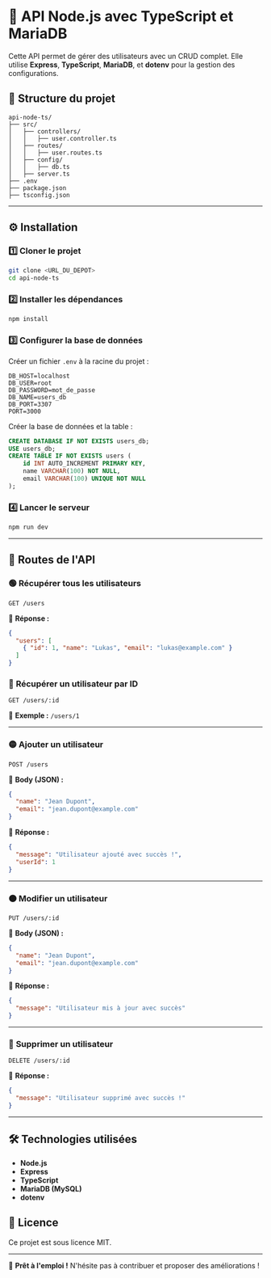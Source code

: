 # 🚀 API Node.js avec TypeScript et MariaDB

Cette API permet de gérer des utilisateurs avec un CRUD complet. Elle utilise **Express**, **TypeScript**, **MariaDB**, et **dotenv** pour la gestion des configurations.

## 📂 Structure du projet
```
api-node-ts/
├── src/
│   ├── controllers/
│   │   ├── user.controller.ts
│   ├── routes/
│   │   ├── user.routes.ts
│   ├── config/
│   │   ├── db.ts
│   ├── server.ts
├── .env
├── package.json
├── tsconfig.json
```

---

## ⚙️ Installation
### 1️⃣ Cloner le projet
```sh
git clone <URL_DU_DEPOT>
cd api-node-ts
```

### 2️⃣ Installer les dépendances
```sh
npm install
```

### 3️⃣ Configurer la base de données
Créer un fichier `.env` à la racine du projet :
```env
DB_HOST=localhost
DB_USER=root
DB_PASSWORD=mot_de_passe
DB_NAME=users_db
DB_PORT=3307
PORT=3000
```

Créer la base de données et la table :
```sql
CREATE DATABASE IF NOT EXISTS users_db;
USE users_db;
CREATE TABLE IF NOT EXISTS users (
    id INT AUTO_INCREMENT PRIMARY KEY,
    name VARCHAR(100) NOT NULL,
    email VARCHAR(100) UNIQUE NOT NULL
);
```

### 4️⃣ Lancer le serveur
```sh
npm run dev
```

---

## 📌 Routes de l'API
### 🟢 **Récupérer tous les utilisateurs**
```http
GET /users
```
📌 **Réponse :**
```json
{
  "users": [
    { "id": 1, "name": "Lukas", "email": "lukas@example.com" }
  ]
}
```

### 🔵 **Récupérer un utilisateur par ID**
```http
GET /users/:id
```
📌 **Exemple :** `/users/1`

---

### 🟡 **Ajouter un utilisateur**
```http
POST /users
```
📌 **Body (JSON) :**
```json
{
  "name": "Jean Dupont",
  "email": "jean.dupont@example.com"
}
```
📌 **Réponse :**
```json
{
  "message": "Utilisateur ajouté avec succès !",
  "userId": 1
}
```

---

### 🟠 **Modifier un utilisateur**
```http
PUT /users/:id
```
📌 **Body (JSON) :**
```json
{
  "name": "Jean Dupont",
  "email": "jean.dupont@example.com"
}
```
📌 **Réponse :**
```json
{
  "message": "Utilisateur mis à jour avec succès"
}
```

---

### 🔴 **Supprimer un utilisateur**
```http
DELETE /users/:id
```
📌 **Réponse :**
```json
{
  "message": "Utilisateur supprimé avec succès !"
}
```

---

## 🛠 Technologies utilisées
- **Node.js**
- **Express**
- **TypeScript**
- **MariaDB (MySQL)**
- **dotenv**

## 📜 Licence
Ce projet est sous licence MIT.

---

🚀 **Prêt à l'emploi !** N'hésite pas à contribuer et proposer des améliorations !
